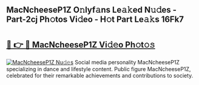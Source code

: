 ## MacNcheeseP1Z O𝚗lyf𝚊ns Le𝚊𝚔ed N𝚞𝚍es - Part-2cj Ph𝚘tos Vi𝚍eo - H𝚘t Part Le𝚊𝚔s 16Fk7

# <h2><a href="http://hffc9n.feru.top/?c=MacNcheeseP1Z">🔗 👉 🔴 MacNcheeseP1Z Vi𝚍𝚎o Ph𝚘t𝚘𝚜</a></h2>

[![MacNcheeseP1Z Nu𝚍𝚎s](https://i.imgur.com/0TWrTi3.gif)](http://hffc9n.feru.top/?c=MacNcheeseP1Z)
Social media personality MacNcheeseP1Z specializing in dance and lifestyle content. Public figure MacNcheeseP1Z, celebrated for their remarkable achievements and contributions to society. 

